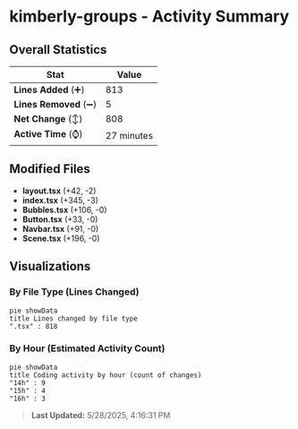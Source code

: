 # kimberly-groups - Activity Summary 

## Overall Statistics

| Stat                   | Value                                                             |
| ---------------------- | ----------------------------------------------------------------- |
| **Lines Added** (➕)   | 813                                          |
| **Lines Removed** (➖) | 5                                        |
| **Net Change** (↕)    | 808                |
| **Active Time** (⌚)   | 27 minutes |


## Modified Files
- **layout.tsx** (+42, -2)
- **index.tsx** (+345, -3)
- **Bubbles.tsx** (+106, -0)
- **Button.tsx** (+33, -0)
- **Navbar.tsx** (+91, -0)
- **Scene.tsx** (+196, -0)

## Visualizations

### By File Type (Lines Changed)

```mermaid
pie showData
title Lines changed by file type
".tsx" : 818
```

### By Hour (Estimated Activity Count)

```mermaid
pie showData
title Coding activity by hour (count of changes)
"14h" : 9
"15h" : 4
"16h" : 3
```


> **Last Updated:** 5/28/2025, 4:16:31 PM